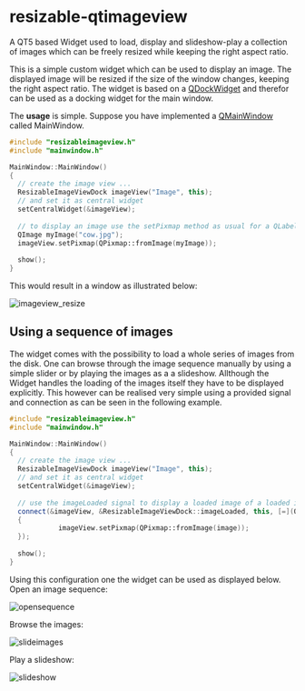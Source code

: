 # resizable-qtimageview
A QT5 based Widget used to load, display and slideshow-play a collection of images which can be freely resized while keeping the right aspect ratio.

This is a simple custom widget which can be used to display an image. The displayed image will be resized if the size of the window changes, keeping the right aspect ratio. 
The widget is based on a [QDockWidget](http://doc.qt.io/qt-5/qdockwidget.html) and therefor can be used as a docking widget for the main window.

The **usage** is simple. Suppose you have implemented a [QMainWindow](http://doc.qt.io/qt-5/qmainwindow.html) called MainWindow.  

```cpp
#include "resizableimageview.h"
#include "mainwindow.h"

MainWindow::MainWindow()
{
  // create the image view ...
  ResizableImageViewDock imageView("Image", this);
  // and set it as central widget
  setCentralWidget(&imageView);
  
  // to display an image use the setPixmap method as usual for a QLabel
  QImage myImage("cow.jpg");
  imageView.setPixmap(QPixmap::fromImage(myImage));
  
  show();
}
```
This would result in a window as illustrated below:

![imageview_resize](https://cloud.githubusercontent.com/assets/1067159/21003489/ea78f92c-bd2b-11e6-9df4-819f3501f1e5.gif)

## Using a sequence of images

The widget comes with the possibility to load a whole series of images from the disk. 
One can browse through the image sequence manually by using a simple slider or by playing the images as a a slideshow.
Allthough the Widget handles the loading of the images itself they have to be displayed explicitly.
This however can be realised very simple using a provided signal and connection as can be seen in the following example.

```cpp
#include "resizableimageview.h"
#include "mainwindow.h"

MainWindow::MainWindow()
{
  // create the image view ...
  ResizableImageViewDock imageView("Image", this);
  // and set it as central widget
  setCentralWidget(&imageView);
  
  // use the imageLoaded signal to display a loaded image of a loaded image sequence
  connect(&imageView, &ResizableImageViewDock::imageLoaded, this, [=](QImage image)
  {
			imageView.setPixmap(QPixmap::fromImage(image));
  });
  
  show();
}
```

Using this configuration one the widget can be used as displayed below.
Open an image sequence:

![opensequence](https://cloud.githubusercontent.com/assets/1067159/21004206/7be120d0-bd2f-11e6-88f5-71921d8e77e5.gif)

Browse the images:

![slideimages](https://cloud.githubusercontent.com/assets/1067159/21003985/7e67bbbc-bd2e-11e6-9f1d-e2ef44b38c72.gif)

Play a slideshow:

![slideshow](https://cloud.githubusercontent.com/assets/1067159/21003984/7e6652a4-bd2e-11e6-89ae-89ec54f350d1.gif)



